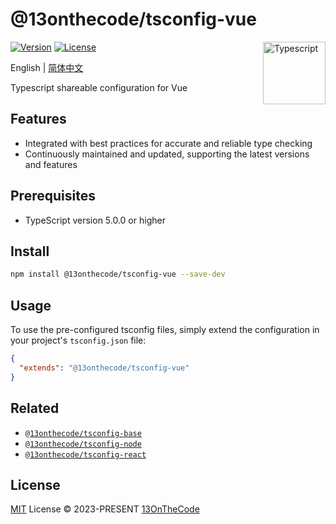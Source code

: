 # @13onthecode/tsconfig-vue

<img src="https://github-production-user-asset-6210df.s3.amazonaws.com/137921275/258572450-d0a2270e-45ad-4ed4-aed0-b5c0a2eea988.svg" width="100" height="100" align="right" alt="Typescript" />

[![Version](https://img.shields.io/npm/v/@13onthecode/tsconfig-vue?color=1976d2&label=)](https://www.npmjs.com/package/@13onthecode/tsconfig-vue)
[![License](https://img.shields.io/npm/l/@13onthecode/tsconfig-vue?color=1976d2&label=)](LICENSE.md)

English | [简体中文](README.CN.md)

Typescript shareable configuration for Vue

## Features

- Integrated with best practices for accurate and reliable type checking
- Continuously maintained and updated, supporting the latest versions and features

## Prerequisites

- TypeScript version 5.0.0 or higher

## Install

```bash
npm install @13onthecode/tsconfig-vue --save-dev
```

## Usage

To use the pre-configured tsconfig files, simply extend the configuration in your project's `tsconfig.json` file:

```json
{
  "extends": "@13onthecode/tsconfig-vue"
}
```

## Related

- [`@13onthecode/tsconfig-base`](https://github.com/13OnTheCode/tsconfig/tree/main/packages/base)
- [`@13onthecode/tsconfig-node`](https://github.com/13OnTheCode/tsconfig/tree/main/packages/node)
- [`@13onthecode/tsconfig-react`](https://github.com/13OnTheCode/tsconfig/tree/main/packages/react)

## License

[MIT](LICENSE.md) License &copy; 2023-PRESENT [13OnTheCode](https://github.com/13OnTheCode)
